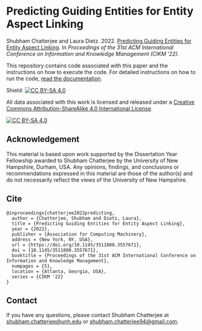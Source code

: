 # Predicting Guiding Entities for Entity Aspect Linking
Shubham Chatterjee and Laura Dietz. 2022. [Predicting Guiding Entities for Entity Aspect Linking](https://www.cs.unh.edu/~sc1242/publications/pdf/cikm2022.pdf). In _Proceedings of the 31st ACM International Conference on Information and Knowledge Management (CIKM '22)._

This repository contains code associated with this paper and the instructions on how to execute the code. For detailed instructions on how to run the code, [read the documentation](https://github.com/shubham526/CIKM-2022-EAL/wiki/Predicting-Guiding-Entities-for-Entity-Aspect-Linking). 

Shield: [![CC BY-SA 4.0][cc-by-sa-shield]][cc-by-sa]

All data associated with this work is licensed and released under a
[Creative Commons Attribution-ShareAlike 4.0 International License][cc-by-sa].

[![CC BY-SA 4.0][cc-by-sa-image]][cc-by-sa]

[cc-by-sa]: http://creativecommons.org/licenses/by-sa/4.0/
[cc-by-sa-image]: https://licensebuttons.net/l/by-sa/4.0/88x31.png
[cc-by-sa-shield]: https://img.shields.io/badge/License-CC%20BY--SA%204.0-lightgrey.svg


## Acknowledgement
This material is based upon work supported by the Dissertation Year Fellowship awarded to Shubham Chatterjee by the University of New Hampshire, Durham, USA. Any opinions, findings, and conclusions or recommendations expressed in this material are those of the author(s) and do not necessarily reflect the views of the University of New Hampshire.

## Cite 
```
@inproceedings{chatterjee2022predicting,
  author = {Chatterjee, Shubham and Dietz, Laura},
  title = {Predicting Guiding Entities for Entity Aspect Linking},
  year = {2022},
  publisher = {Association for Computing Machinery},
  address = {New York, NY, USA},
  url = {https://doi.org/10.1145/3511808.3557671},
  doi = {10.1145/3511808.3557671},
  booktitle = {Proceedings of the 31st ACM International Conference on Information and Knowledge Management},
  numpages = {5},
  location = {Atlanta, Georgia, USA},
  series = {CIKM '22}
}
```

## Contact
If you have any questions, please contact Shubham Chatterjee at <shubham.chatterjee@unh.edu> or <shubham.chatterjee94@gmail.com>.  
